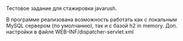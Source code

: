 Тестовое задание для стажировки javarush.

В программе реализована возможность работать как с локальным MySQL сервером (по умолчанию), так и с базой h2 in memory.
Доп. настройки в файле WEB-INF/dispatcher-servlet.xml